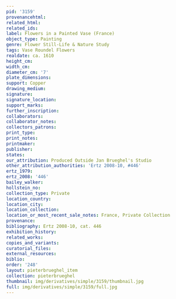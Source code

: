 ```yaml
---
pid: '3159'
provenancehtml:
related_html:
related_ids:
label: Flowers in a Painted Vase (France)
object_type: Painting
genre: Flower Still-Life & Nature Study
tags: Vase Roundel Flowers
realdate: ca. 1610
height_cm:
width_cm:
diameter_cm: '7'
plate_dimensions:
support: Copper
drawing_medium:
signature:
signature_location:
support_marks:
further_inscription:
collaborators:
collaborator_notes:
collectors_patrons:
print_type:
print_notes:
printmaker:
publisher:
states:
our_attribution: Produced Outside Jan Brueghel's Studio
other_attribution_authorities: 'Ertz 2008-10, #446'
ertz_1979:
ertz_2008: '446'
bailey_walker:
hollstein_no:
collection_type: Private
location_country:
location_city:
location_collection:
location_or_most_recent_sale_notes: France, Private Collection
provenance:
bibliography: Ertz 2008-10, cat. 446
exhibition_history:
related_works:
copies_and_variants:
curatorial_files:
external_resources:
biblio:
order: '248'
layout: pieterbrueghel_item
collection: pieterbrueghel
thumbnail: img/derivatives/simple/3159/thumbnail.jpg
full: img/derivatives/simple/3159/full.jpg
---
```

